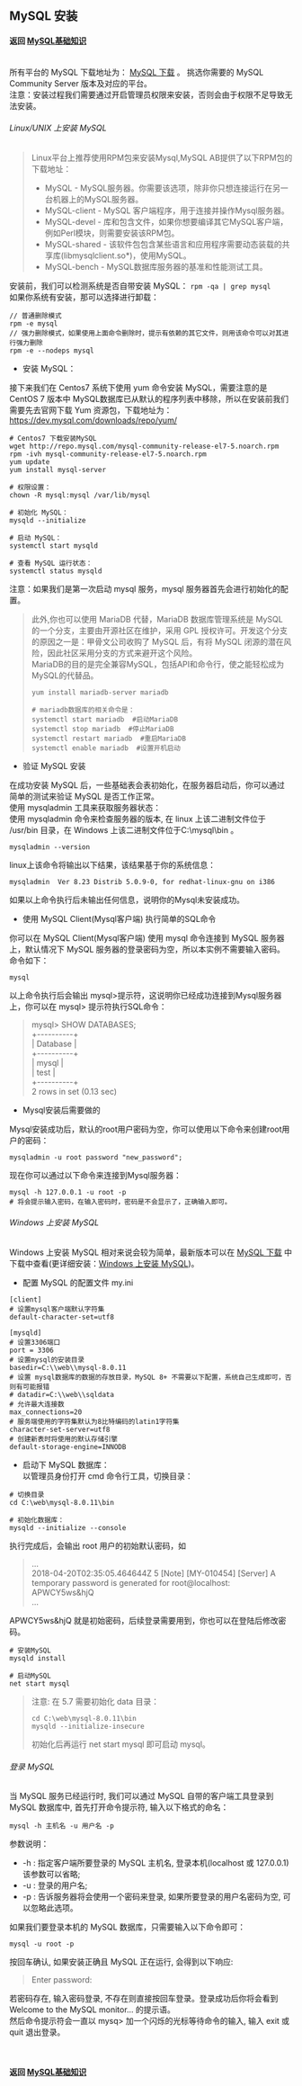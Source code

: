 ## MySQL 安装
#### 返回 [MySQL基础知识](../MySQL基础知识.md) <br><br>

所有平台的 MySQL 下载地址为： [MySQL 下载]( https://dev.mysql.com/downloads/mysql/ ) 。 挑选你需要的 MySQL Community Server 版本及对应的平台。  
注意：安装过程我们需要通过开启管理员权限来安装，否则会由于权限不足导致无法安装。

###### Linux/UNIX 上安装 MySQL
> Linux平台上推荐使用RPM包来安装Mysql,MySQL AB提供了以下RPM包的下载地址：
> - MySQL - MySQL服务器。你需要该选项，除非你只想连接运行在另一台机器上的MySQL服务器。
> - MySQL-client - MySQL 客户端程序，用于连接并操作Mysql服务器。
> - MySQL-devel - 库和包含文件，如果你想要编译其它MySQL客户端，例如Perl模块，则需要安装该RPM包。
> - MySQL-shared - 该软件包包含某些语言和应用程序需要动态装载的共享库(libmysqlclient.so*)，使用MySQL。
> - MySQL-bench - MySQL数据库服务器的基准和性能测试工具。

安装前，我们可以检测系统是否自带安装 MySQL： ` rpm -qa | grep mysql `  
如果你系统有安装，那可以选择进行卸载：
```
// 普通删除模式
rpm -e mysql
// 强力删除模式，如果使用上面命令删除时，提示有依赖的其它文件，则用该命令可以对其进行强力删除
rpm -e --nodeps mysql
```
- 安装 MySQL：  

接下来我们在 Centos7 系统下使用 yum 命令安装 MySQL，需要注意的是 CentOS 7 版本中 MySQL数据库已从默认的程序列表中移除，所以在安装前我们需要先去官网下载 Yum 资源包，下载地址为：https://dev.mysql.com/downloads/repo/yum/
```
# Centos7 下载安装MySQL
wget http://repo.mysql.com/mysql-community-release-el7-5.noarch.rpm
rpm -ivh mysql-community-release-el7-5.noarch.rpm
yum update
yum install mysql-server

# 权限设置：
chown -R mysql:mysql /var/lib/mysql

# 初始化 MySQL：
mysqld --initialize

# 启动 MySQL：
systemctl start mysqld

# 查看 MySQL 运行状态：
systemctl status mysqld
```

注意：如果我们是第一次启动 mysql 服务，mysql 服务器首先会进行初始化的配置。

> 此外,你也可以使用 MariaDB 代替，MariaDB 数据库管理系统是 MySQL 的一个分支，主要由开源社区在维护，采用 GPL 授权许可。开发这个分支的原因之一是：甲骨文公司收购了 MySQL 后，有将 MySQL 闭源的潜在风险，因此社区采用分支的方式来避开这个风险。  
MariaDB的目的是完全兼容MySQL，包括API和命令行，使之能轻松成为MySQL的代替品。  
> ```
> yum install mariadb-server mariadb 
> ```
> 
> ```
> # mariadb数据库的相关命令是：
> systemctl start mariadb  #启动MariaDB
> systemctl stop mariadb  #停止MariaDB
> systemctl restart mariadb  #重启MariaDB
> systemctl enable mariadb  #设置开机启动
> ```

- 验证 MySQL 安装  

在成功安装 MySQL 后，一些基础表会表初始化，在服务器启动后，你可以通过简单的测试来验证 MySQL 是否工作正常。  
使用 mysqladmin 工具来获取服务器状态：  
使用 mysqladmin 命令来检查服务器的版本, 在 linux 上该二进制文件位于 /usr/bin 目录，在 Windows 上该二进制文件位于C:\mysql\bin 。  
```
mysqladmin --version
```
linux上该命令将输出以下结果，该结果基于你的系统信息：
```
mysqladmin  Ver 8.23 Distrib 5.0.9-0, for redhat-linux-gnu on i386
```
如果以上命令执行后未输出任何信息，说明你的Mysql未安装成功。

- 使用 MySQL Client(Mysql客户端) 执行简单的SQL命令

你可以在 MySQL Client(Mysql客户端) 使用 mysql 命令连接到 MySQL 服务器上，默认情况下 MySQL 服务器的登录密码为空，所以本实例不需要输入密码。  
命令如下：
```
mysql
```
以上命令执行后会输出 mysql>提示符，这说明你已经成功连接到Mysql服务器上，你可以在 mysql> 提示符执行SQL命令：  
> mysql> SHOW DATABASES;  
+----------+  
| Database |  
+----------+  
| mysql    |  
| test     |  
+----------+  
2 rows in set (0.13 sec)

- Mysql安装后需要做的

Mysql安装成功后，默认的root用户密码为空，你可以使用以下命令来创建root用户的密码：  
```shell
mysqladmin -u root password "new_password";
```
现在你可以通过以下命令来连接到Mysql服务器：
```shell
mysql -h 127.0.0.1 -u root -p
# 将会提示输入密码，在输入密码时，密码是不会显示了，正确输入即可。
```


###### Windows 上安装 MySQL
Windows 上安装 MySQL 相对来说会较为简单，最新版本可以在 [MySQL 下载](https://dev.mysql.com/downloads/mysql/) 中下载中查看(更详细安装：[Windows 上安装 MySQL](https://www.runoob.com/w3cnote/windows10-mysql-installer.html ))。  

- 配置 MySQL 的配置文件 my.ini
```
[client]
# 设置mysql客户端默认字符集
default-character-set=utf8
 
[mysqld]
# 设置3306端口
port = 3306
# 设置mysql的安装目录
basedir=C:\\web\\mysql-8.0.11
# 设置 mysql数据库的数据的存放目录，MySQL 8+ 不需要以下配置，系统自己生成即可，否则有可能报错
# datadir=C:\\web\\sqldata
# 允许最大连接数
max_connections=20
# 服务端使用的字符集默认为8比特编码的latin1字符集
character-set-server=utf8
# 创建新表时将使用的默认存储引擎
default-storage-engine=INNODB
```

- 启动下 MySQL 数据库：  
以管理员身份打开 cmd 命令行工具，切换目录：
```
# 切换目录
cd C:\web\mysql-8.0.11\bin

# 初始化数据库：
mysqld --initialize --console
```
执行完成后，会输出 root 用户的初始默认密码，如
> ...  
2018-04-20T02:35:05.464644Z 5 [Note] [MY-010454] [Server] A temporary password is generated for root@localhost: APWCY5ws&hjQ  
...
> 
APWCY5ws&hjQ 就是初始密码，后续登录需要用到，你也可以在登陆后修改密码。
```shell
# 安装MySQL
mysqld install

# 启动MySQL
net start mysql
```
> 注意: 在 5.7 需要初始化 data 目录：  
> ```shell  
> cd C:\web\mysql-8.0.11\bin  
> mysqld --initialize-insecure  
> ```
> 初始化后再运行 net start mysql 即可启动 mysql。
> 


###### 登录 MySQL
当 MySQL 服务已经运行时, 我们可以通过 MySQL 自带的客户端工具登录到 MySQL 数据库中, 首先打开命令提示符, 输入以下格式的命名：
```shell
mysql -h 主机名 -u 用户名 -p
```
参数说明：
- -h : 指定客户端所要登录的 MySQL 主机名, 登录本机(localhost 或 127.0.0.1)该参数可以省略;
- -u : 登录的用户名;
- -p : 告诉服务器将会使用一个密码来登录, 如果所要登录的用户名密码为空, 可以忽略此选项。

如果我们要登录本机的 MySQL 数据库，只需要输入以下命令即可：
```shell
mysql -u root -p
```
按回车确认, 如果安装正确且 MySQL 正在运行, 会得到以下响应:
> Enter password:

若密码存在, 输入密码登录, 不存在则直接按回车登录。登录成功后你将会看到 Welcome to the MySQL monitor... 的提示语。  
然后命令提示符会一直以 mysq> 加一个闪烁的光标等待命令的输入, 输入 exit 或 quit 退出登录。


<br>

#### 返回 [MySQL基础知识](../MySQL基础知识.md)